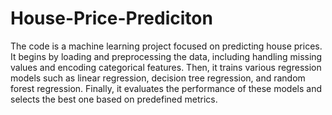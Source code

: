 # House-Price-Prediciton

The code is a machine learning project focused on predicting house prices. It begins by loading and preprocessing the data, including handling missing values and encoding categorical features. Then, it trains various regression models such as linear regression, decision tree regression, and random forest regression. Finally, it evaluates the performance of these models and selects the best one based on predefined metrics.
